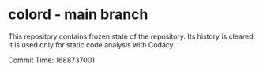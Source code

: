 # colord - main branch

This repository contains frozen state of the repository.
Its history is cleared. It is used only for static code
analysis with Codacy.

Commit Time: 1688737001